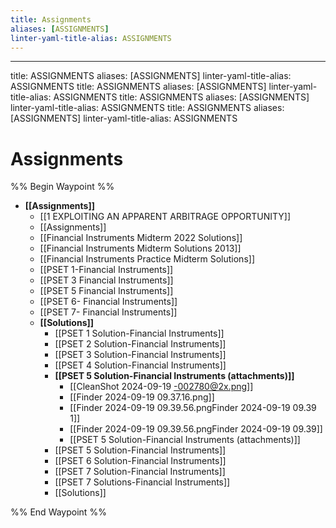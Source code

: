 ```yaml
---
title: Assignments
aliases: [ASSIGNMENTS]
linter-yaml-title-alias: ASSIGNMENTS
---
```


---

title: ASSIGNMENTS
aliases: [ASSIGNMENTS]
linter-yaml-title-alias: ASSIGNMENTS
title: ASSIGNMENTS
aliases: [ASSIGNMENTS]
linter-yaml-title-alias: ASSIGNMENTS
title: ASSIGNMENTS
aliases: [ASSIGNMENTS]
linter-yaml-title-alias: ASSIGNMENTS
title: ASSIGNMENTS
aliases: [ASSIGNMENTS]
linter-yaml-title-alias: ASSIGNMENTS

# Assignments

%% Begin Waypoint %%
- **[[Assignments]]**
	- [[1          EXPLOITING AN APPARENT ARBITRAGE OPPORTUNITY]]
	- [[Assignments]]
	- [[Financial Instruments Midterm 2022 Solutions]]
	- [[Financial Instruments Midterm Solutions 2013]]
	- [[Financial Instruments Practice Midterm Solutions]]
	- [[PSET 1-Financial Instruments]]
	- [[PSET 3 Financial Instruments]]
	- [[PSET 5 Financial Instruments]]
	- [[PSET 6- Financial Instruments]]
	- [[PSET 7- Financial Instruments]]
	- **[[Solutions]]**
		- [[PSET 1 Solution-Financial Instruments]]
		- [[PSET 2 Solution-Financial Instruments]]
		- [[PSET 3 Solution-Financial Instruments]]
		- [[PSET 4 Solution-Financial Instruments]]
		- **[[PSET 5 Solution-Financial Instruments (attachments)]]**
			- [[CleanShot 2024-09-19 -002780@2x.png]]
			- [[Finder 2024-09-19 09.37.16.png]]
			- [[Finder 2024-09-19 09.39.56.pngFinder 2024-09-19 09.39 1]]
			- [[Finder 2024-09-19 09.39.56.pngFinder 2024-09-19 09.39]]
			- [[PSET 5 Solution-Financial Instruments (attachments)]]
		- [[PSET 5 Solution-Financial Instruments]]
		- [[PSET 6 Solution-Financial Instruments]]
		- [[PSET 7 Solution-Financial Instruments]]
		- [[PSET 7 Solutions-Financial Instruments]]
		- [[Solutions]]

%% End Waypoint %%
